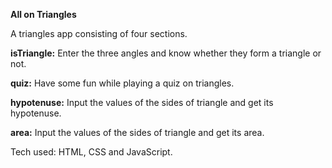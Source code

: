 **All on Triangles**

A triangles app consisting of four sections.

**isTriangle:** Enter the three angles and know whether they form a triangle or not.

**quiz:** Have some fun while playing a quiz on triangles.

**hypotenuse:** Input the values of the sides of triangle and get its hypotenuse.

**area:** Input the values of the sides of triangle and get its area.

Tech used: HTML, CSS and JavaScript.
